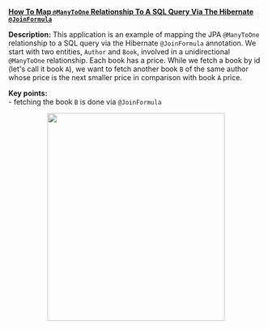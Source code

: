 **[How To Map `@ManyToOne` Relationship To A SQL Query Via The Hibernate `@JoinFormula`](https://github.com/AnghelLeonard/Hibernate-SpringBoot/tree/master/HibernateSpringBootJoinFormula)**

**Description:** This application is an example of mapping the JPA `@ManyToOne` relationship to a SQL query via the Hibernate `@JoinFormula` annotation. We start with two entities, `Author` and `Book`, involved in a unidirectional `@ManyToOne` relationship. Each book has a price. While we fetch a book by id (let's call it book `A`), we want to fetch another book `B` of the same author whose price is the next smaller price in comparison with book `A` price.

**Key points:**\
     - fetching the book `B` is done via `@JoinFormula`
     
<a href="https://leanpub.com/java-persistence-performance-illustrated-guide"><p align="center"><img src="https://github.com/AnghelLeonard/Hibernate-SpringBoot/blob/master/Java%20Persistence%20Performance%20Illustrated%20Guide.jpg" height="410" width="350"/></p></a>
